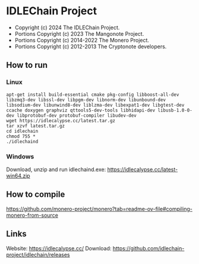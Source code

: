 # IDLEChain Project

- Copyright (c) 2024 The IDLEChain Project.
- Portions Copyright (c) 2023 The Mangonote Project.
- Portions Copyright (c) 2014-2022 The Monero Project.
- Portions Copyright (c) 2012-2013 The Cryptonote developers.

## How to run
### Linux
```
apt-get install build-essential cmake pkg-config libboost-all-dev libzmq3-dev libssl-dev libpgm-dev libnorm-dev libunbound-dev libsodium-dev libunwind8-dev liblzma-dev libexpat1-dev libgtest-dev ccache doxygen graphviz qttools5-dev-tools libhidapi-dev libusb-1.0-0-dev libprotobuf-dev protobuf-compiler libudev-dev
wget https://idlecalypse.cc/latest.tar.gz
tar xzvf latest.tar.gz
cd idlechain
chmod 755 *
./idlechaind
```
### Windows

Download, unzip and run idlechaind.exe: https://idlecalypse.cc/latest-win64.zip

## How to compile
https://github.com/monero-project/monero?tab=readme-ov-file#compiling-monero-from-source

## Links
Website: https://idlecalypse.cc/
Download: https://github.com/idlechain-project/idlechain/releases
